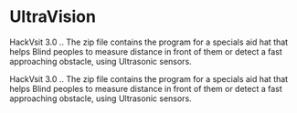 # UltraVision
HackVsit 3.0 .. The zip file contains the program for a specials aid hat that helps Blind peoples to measure distance in front of them or detect a fast approaching obstacle, using Ultrasonic sensors.


HackVsit 3.0 .. The zip file contains the program for a specials aid hat that helps Blind peoples to measure distance in front of them or detect a fast approaching obstacle, using Ultrasonic sensors.

